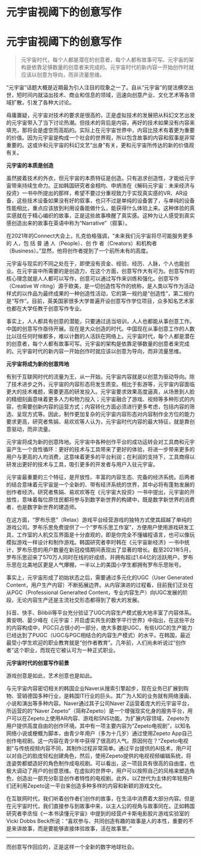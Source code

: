 # 元宇宙视阈下的创意写作


# 元宇宙视阈下的创意写作

> 元宇宙时代，每个人都是潜在的创意者，每个人都有故事可写。元宇宙的架构是依靠足够数量的创意者来完成的。元宇宙时代的新内容一开始创作时就应该以创意为导向，而非流量思维。

“元宇宙”话题大概是近期最为引人注目的现象之一了。自从“元宇宙”的提法横空出世，短时间内就溢出技术、商业和信息的领域，迅速向创意产业、文化艺术等各领域扩散，引发了各种大讨论。

毋庸置疑，元宇宙对技术的要求是很高的，正是虚拟技术的发展把从科幻文艺出发的元宇宙带入了当下讨论热潮。但技术的背后是内容，再好的技术如果没有内容来填充，那将会是虚空而高蹈的。实际上在元宇宙世界中，内容比技术有着更为重要的价值。因为元宇宙是构成一个社会的世界观，所以包含故事的内容和叙事是非常重要的。这或许和元宇宙的科幻文艺“出身”有关，更和元宇宙所传达的新的价值观有关。

**元宇宙的本质是创造**

虽然披着技术的外衣，但元宇宙的本质特征是创造。只有追求创造性，才能给元宇宙带来持续生命力。正如韩国研究者金相均、申炳浩在《解码元宇宙：未来经济与投资》一书中所提出的那样，希望不要过分重视致力于实现真实感的VR、AR设备，这些技术设备如果没有好的叙事，也只不过是单纯的设备罢了，与单纯的设备性能相比，重点应该放到利用设备能做什么，能获得什么体验上来。这种体验的真实感就在于精心编织的故事，正是这些故事唤醒了真实感。这种为让人感受到真实感创造出来的故事在英语中称为“Narrative”（叙事）。

在2021年的Connect大会上，扎克伯格强调，“未来我们元宇宙将尽可能服务更多的 人，包 括 普 通 人（People）、创 作 者（Creators）和机构者（Business）。”显然，他将创作者提到了一个前所未有的高度。

元宇宙与现实的不同之处在于，即使没有资金、经验、经历、人脉，个人也能创业。在元宇宙中所需要的是创造力，在这个方面，创意写作大有可为。创意写作的核心理念就是人人都可以写作，创意可以通过写作来训练和强化。创意写作（Creative W riting）源于欧美，是一切创造性写作的统称，是人类以写作为活动样式的以作品为最终成果的一种创造性活动，它的第一规约是“创造性”，第二规约是“写作”。目前，英美国家很多大学普遍开设创意写作学位项目，众多知名艺术家也都在大学任教于创意写作专业。

事实上，人人都具有创意的潜能，只要通过适当培训，人人也都能从事创意工作。中国的创意写作亟待开展。现在是大众创造的时代。中国现在从事创意工作的人数比以往任何时候都多，难以计数的人活跃在网络上。元宇宙时代，每个人都是潜在的创意者，每个人都有故事可写。元宇宙的架构是依靠足够数量的创意者来完成的。元宇宙时代的新内容一开始创作时就应该以创意为导向，而非流量思维。

**元宇宙将成为新的创意阵地**

有别于互联网时代的流量为王，从一开始，元宇宙内容就是以创意为驱动导向。除了技术进步之外，元宇宙的内容形态将发生质变。相比于影游等，元宇宙内容面临更大的技术难题，需要更高的研发投入。元宇宙要求效果高度逼真，从场景到人脸的精细刻画意味着更多人力和物力投入；元宇宙融合了游戏、视频等多种形式的内容，也需要创新内容的运营方式；内容转化方面必须进行更多考虑，包括内容的筛选、呈现方式等。因此，制作更加复杂的元宇宙内容形态对内容制作全方位的能力要求更高，研究者焦娟、易欢欢等人认为，元宇宙时代内容的最大特征，就是靠创意驱动，而非流量。

元宇宙将成为新的创意阵地。元宇宙中各种创作平台的成功运转会对工具商和元宇宙产生一个良性循环：更好的技术与工具带来了更好的体验，将进一步带来更多的用户与更高的人均消费，这意味着更多的平台利润；在利润的支持下，工具商得以研发出更好的技术与工具，吸引更多的开发者与用户入驻元宇宙。

元宇宙最重要的三个特征，是开放性、丰富的内容生态、完备的经济系统。后两者的结合意味着元宇宙是一个全新的、带有经济系统的世界，其中必将有蓬勃发展的创作者经济。研究者焦娟、易欢欢等在《元宇宙大投资》一书中提出，元宇宙的开放性，意味着每位原住民都将参与到数字新世界的构建中，既是数字新世界的消费者，也是数字新世界的建造师。

在这方面，“罗布乐思”（Relax）游戏平台经营游戏的独特方式使其超越了单纯的游戏公司。罗布乐思免费提供了一个“罗布乐思工作室”，方便用户使用游戏研发工具，工作室的人机交互界面是十分直观的，即是你完全不懂编程语言，也可以像玩模拟游戏一样设计和制作游戏。韩国研究者李时韩在《元宇宙新经济》一书中统计，罗布乐思的用户数量在新冠疫情期间表现出了显著的增长。截至2021年5月，罗布乐思迎来了570万人同时在线的好成绩，并拥有超过1.64亿的活跃用户。罗布乐思在北美地区更是人气爆棚，一半以上的美国小学生都拥有罗布乐思账号。

事实上，元宇宙形成了初始状态之后，需要通过多元化的UGC（User Generated Content，用户生产内容）不断拓展边界。从内容演进的过程看，目前我们正处在从PGC（Professional Generalted Content，专业内容生产）向UGC发展的阶段，无论内容生产还是主流社交形态都得到了极大的发展。

抖音、快手、Bilibili等平台充分验证了UGC内容生产模式极大地丰富了内容体系。黄安明、晏少峰在《元宇宙：开启虚实共生的数字平行世界》中指出，在这些平台的内容构成中，PGC只占很小的一部分，绝大多数是UGC，有些UGC的生产能力已经达到了PUGC（UGC与PGC相结合的内容生产模式）的水平。在韩国，最近最受小学生欢迎的职业教育就是“创作者教育”。几年前，人们尚未听说过“创作者”这个职业，而现在它被认可为一种正式职业。

**元宇宙时代的创意写作前景**

游戏创意是如此，艺术创意也是如此。

与元宇宙内容密切相关的韩国企业Naver从搜索引擎起步，现在业务已扩展到购物、营销德国多种行业，是韩国IT行业的巨头。其广为人知的业务就有网络漫画，小说和演出等多种内容。Naver通过其子公司Naver Z运营着庞大的元宇宙平台，所运营的的“Naver Zepeto”（简称Zepeto）是一个增强现实化身的服务平台，用户可以在Zepeto上使用AR内容、游戏和SNS功能。为扩展内容领域，Zepeto为用户提供高度自由的创作环境。其中有一项主要内容为“Zepeto电视剧”，以知名网络小说或梗概为脚本，由青少年用户（多为十几岁）通过使用Zepeto App自己创作电视剧。这一内容在青少年中获得了很高的人气。原因何在？“Zepeto电视剧”与传统视频内容不同，其制作过程非常简单。通过平台提供的AI技术，用户可以对自己的脸庞轻松创建角色，然后，使用Zepeto提供的电视视频编辑系统，将连姿势都塑造好的角色制作成电视剧。可以看出，这一项目具有很高的自由度，也极大调动了用户的创意思维。在虚拟的世界中，用户可以按照自己的风格来塑造角色，创造出一部充分彰显创作者特性的电视剧。此外，以Z世代为主体的年轻用户们还利用Zepeto这一平台来创造多种多样的内容和新颖的游戏文化。

在互联网时代，我们听着创作者们创作的故事，在生活中消费着大部分内容。但是在元宇宙时代，我们直接参与到故事中来，以主人公的视角与故事同在。正如韩国研究者李丞恒《一本书读懂元宇宙》中提到的经营卢卡斯电影胶片游戏实验室的Vicki Dobbs Beck所说：“喜欢参与、共同创造有趣的故事是人的本性，重要的不是来讲故事，而是要能够直接体验故事，活在故事里。”

***



而创意写作回应的，正是这样一个全新的数字地球社会。
